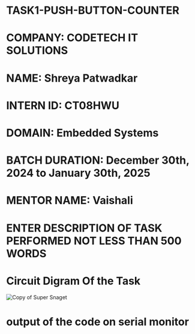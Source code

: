 # TASK1-PUSH-BUTTON-COUNTER
# COMPANY: CODETECH IT SOLUTIONS

# NAME: Shreya Patwadkar

# INTERN ID: CT08HWU

# DOMAIN: Embedded Systems

# BATCH DURATION: December 30th, 2024 to January 30th, 2025

# MENTOR NAME: Vaishali

# ENTER DESCRIPTION OF TASK PERFORMED NOT LESS THAN 500 WORDS

# Circuit Digram Of the Task
![Copy of Super Snaget](https://github.com/user-attachments/assets/db91ddc5-2956-46dc-811a-df7a377e736a)
# output of the code on serial monitor


